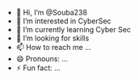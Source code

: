 - 👋 Hi, I’m @Souba238
- 👀 I’m interested in CyberSec
- 🌱 I’m currently learning Cyber Sec
- 💞️ I’m looking for skills 
- 📫 How to reach me ...
- 😄 Pronouns: ...
- ⚡ Fun fact: ...

<!---
Souba238/Souba238 is a ✨ special ✨ repository because its `README.md` (this file) appears on your GitHub profile.
You can click the Preview link to take a look at your changes.
--->
